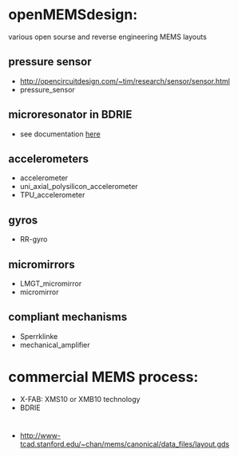 # openMEMSdesign: 
various open sourse and reverse engineering MEMS layouts

## pressure sensor
* http://opencircuitdesign.com/~tim/research/sensor/sensor.html
* pressure_sensor

## microresonator in BDRIE
* see documentation [here](microresonator_in_BDRIE/readme.txt)

## accelerometers
* accelerometer
* uni_axial_polysilicon_accelerometer
* TPU_accelerometer

## gyros
* RR-gyro

## micromirrors
* LMGT_micromirror
* micromirror

## compliant mechanisms
* Sperrklinke
* mechanical_amplifier



# commercial MEMS process:
* X-FAB: XMS10 or XMB10 technology
* BDRIE

# 
* http://www-tcad.stanford.edu/~chan/mems/canonical/data_files/layout.gds
